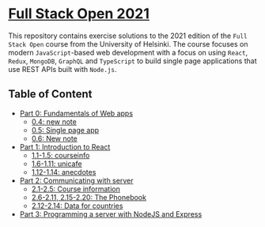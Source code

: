 # [Full Stack Open 2021](https://fullstackopen.com/)
This repository contains exercise solutions to the 2021 edition of the `Full Stack Open` course from the University of Helsinki. The course focuses on modern `JavaScript`-based web development with a focus on using `React`, `Redux`, `MongoDB`, `GraphQL` and `TypeScript` to build single page applications that use REST APIs built with `Node.js`.

## Table of Content
- [Part 0: Fundamentals of Web apps](./part0)
  - [0.4: new note](part0/0.4.md)
  - [0.5: Single page app](part0/0.5.md)
  - [0.6: New note](part0/0.6.md)
- [Part 1: Introduction to React](./part1)
  - [1.1-1.5: courseinfo](part1/courseinfo)
  - [1.6-1.11: unicafe](part1/unicafe)
  - [1.12-1.14: anecdotes](part1/anecdotes)
- [Part 2: Communicating with server](./part2)
  - [2.1-2.5: Course information](part2/courseinfo)
  - [2.6-2.11, 2.15-2.20: The Phonebook](part2/phonebook)
  - [2.12-2.14: Data for countries](part2/countries)
- [Part 3: Programming a server with NodeJS and Express](./part3)
  <!-- - [3.1-3.22: Phonebook frontend](part3/phonebook)
  - [3.9: Phonebook backend]()
  - [3.10, 3.21: Phonebook deploy to heroku]()
  - [3.13-3.21: Phonebook database]() -->